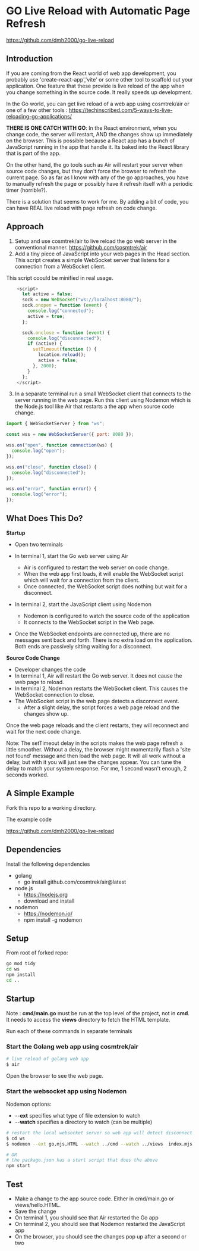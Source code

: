 # GO Live Reload with Automatic Page Refresh

https://github.com/dmh2000/go-live-reload

## Introduction

If you are coming from the React world of web app development, you probably use 'create-react-app','vite' or some other tool to scaffold out your application. One feature that these provide is live reload of the app when you change something in the source code. It really speeds up development.

In the Go world, you can get live reload of a web app using cosmtrek/air or one of a few other tools : https://techinscribed.com/5-ways-to-live-reloading-go-applications/

**THERE IS ONE CATCH WITH GO**:
In the React environment, when you change code, the server will restart, AND the changes show up immediately on the browser. This is possible because a React app has a bunch of JavaScript running in the app that handle it. Its baked into the React library that is part of the app.

On the other hand, the go tools such as Air will restart your server when source code changes, but they don't force the browser to refresh the current page. So as far as I know with any of the go approaches, you have to manually refresh the page or possibly have it refresh itself with a periodic timer (horrible?).

There is a solution that seems to work for me. By adding a bit of code, you can have REAL live reload with page refresh on code change.

## Approach

1. Setup and use cosmtrek/air to live reload the go web server in the conventional manner. https://github.com/cosmtrek/air
2. Add a tiny piece of JavaScript into your web pages in the Head section. This script creates a simple WebSocket server that listens for a connection from a WebSocket client.

This script coould be minified in real usage.

```JavaScript
    <script>
      let active = false;
      sock = new WebSocket("ws://localhost:8080/");
      sock.onopen = function (event) {
        console.log("connected");
        active = true;
      };

      sock.onclose = function (event) {
        console.log("disconnected");
        if (active) {
          setTimeout(function () {
            location.reload();
            active = false;
          }, 2000);
        }
      };
    </script>
```

3. In a separate terminal run a small WebSocket client that connects to the server running in the web page. Run this client using Nodemon which is the Node.js tool like Air that restarts a the app when source code change.

```JavaScript
import { WebSocketServer } from "ws";

const wss = new WebSocketServer({ port: 8080 });

wss.on("open", function connection(ws) {
  console.log("open");
});

wss.on("close", function close() {
  console.log("disconnected");
});

wss.on("error", function error() {
  console.log("error");
});
```

## What Does This Do?

**Startup**

- Open two terminals

- In terminal 1, start the Go web server using Air

  - Air is configured to restart the web server on code change.
  - When the web app first loads, it will enable the WebSocket script which will wait for a connection from the client.
  - Once connected, the WebSocket script does nothing but wait for a disconnect.

- In terminal 2, start the JavaScript client using Nodemon

  - Nodemon is configured to watch the source code of the application
  - It connects to the WebSocket script in the Web page.

- Once the WebSocket endpoints are connected up, there are no messages sent back and forth. There is no extra load on the application. Both ends are passively sitting waiting for a disconnect.

**Source Code Change**

- Developer changes the code
- In terminal 1, Air will restart the Go web server. It does not cause the web page to reload.
- In terminal 2, Nodemon restarts the WebSocket client. This causes the WebSocket connection to close.
- The WebSocket script in the web page detects a disconnect event.
  - After a slight delay, the script forces a web page reload and the changes show up.

Once the web page reloads and the client restarts, they will reconnect and wait for the next code change.

Note: The setTimeout delay in the scripts makes the web page refresh a little smoother. Without a delay, the browser might momentarily flash a 'site not found' message and then load the web page. It will all work without a delay, but with it you will just see the changes appear. You can tune the delay to match your system response. For me, 1 second wasn't enough, 2 seconds worked.

## A Simple Example

Fork this repo to a working directory.

The example code

https://github.com/dmh2000/go-live-reload

## Dependencies

Install the following dependencies

- golang
  - go install github.com/cosmtrek/air@latest
- node.js
  - https://nodejs.org
  - download and install
- nodemon
  - https://nodemon.io/
  - npm install -g nodemon

## Setup

From root of forked repo:

```bash
go mod tidy
cd ws
npm install
cd ..
```

## Startup

Note : **cmd/main.go** must be run at the top level of the project, not in **cmd**. It needs to access the **views** directory to fetch the HTML template.

Run each of these commands in separate terminals

### Start the Golang web app using cosmtrek/air

```bash
# live reload of golang web app
$ air
```

Open the browser to see the web page.

### Start the websocket app using Nodemon

Nodemon options:

- --**ext** specifies what type of file extension to watch
- --**watch** specifies a directory to watch (can be multiple)

```bash
# restart the local websocket server so web app will detect disconnect and reload
$ cd ws
$ nodemon --ext go,mjs,HTML --watch ../cmd --watch ../views  index.mjs

# OR
# the package.json has a start script that does the above
npm start
```

## Test

- Make a change to the app source code. Either in cmd/main.go or views/hello.HTML.
- Save the change
- On terminal 1, you should see that Air restarted the Go app
- On terminal 2, you should see that Nodemon restarted the JavaScript app
- On the browser, you should see the changes pop up after a second or two
